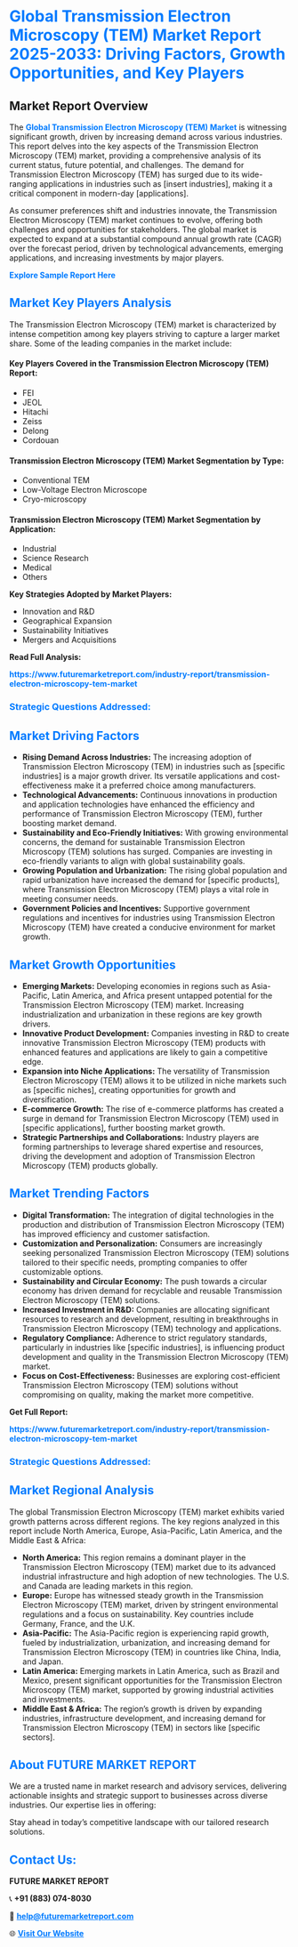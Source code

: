 <h1 style="color: #007BFF;">Global Transmission Electron Microscopy (TEM) Market Report 2025-2033: Driving Factors, Growth Opportunities, and Key Players</h1>

<section id="overview">
<h2>Market Report Overview</h2>
<p>The <a href="https://www.futuremarketreport.com/industry-report/transmission-electron-microscopy-tem-market" style="color: #007BFF; text-decoration: none;"><strong>Global Transmission Electron Microscopy (TEM) Market</strong></a> is witnessing significant growth, driven by increasing demand across various industries. This report delves into the key aspects of the Transmission Electron Microscopy (TEM) market, providing a comprehensive analysis of its current status, future potential, and challenges. The demand for Transmission Electron Microscopy (TEM) has surged due to its wide-ranging applications in industries such as [insert industries], making it a critical component in modern-day [applications].</p>
<p>As consumer preferences shift and industries innovate, the Transmission Electron Microscopy (TEM) market continues to evolve, offering both challenges and opportunities for stakeholders. The global market is expected to expand at a substantial compound annual growth rate (CAGR) over the forecast period, driven by technological advancements, emerging applications, and increasing investments by major players.</p>
</section>

<section id="overview">
<p><a href="https://www.futuremarketreport.com/request-sample/reportId=60413" style="color: #007BFF; text-decoration: none;"><strong>Explore Sample Report Here</strong></a></p>
</section>

<section id="key-players">
<h2 style="color: #007BFF;">Market Key Players Analysis</h2>
<p>The Transmission Electron Microscopy (TEM) market is characterized by intense competition among key players striving to capture a larger market share. Some of the leading companies in the market include:</p>
<h4>Key Players Covered in the Transmission Electron Microscopy (TEM) Report:</h4>
<ul><li>FEI</li><li>JEOL</li><li>Hitachi</li><li>Zeiss</li><li>Delong</li><li>Cordouan</li></ul>
<h4>Transmission Electron Microscopy (TEM) Market Segmentation by Type:</h4>
<ul><li>Conventional TEM</li><li>Low-Voltage Electron Microscope</li><li>Cryo-microscopy</li></ul>

<h4>Transmission Electron Microscopy (TEM) Market Segmentation by Application:</h4>
<ul><li>Industrial</li><li>Science Research</li><li>Medical</li><li>Others</li></ul>
<p><strong>Key Strategies Adopted by Market Players:</strong></p>
<ul>
<li>Innovation and R&D</li>
<li>Geographical Expansion</li>
<li>Sustainability Initiatives</li>
<li>Mergers and Acquisitions</li>
</ul>
</section>

<section>
<p><strong>Read Full Analysis: </strong></p><a href="https://www.futuremarketreport.com/industry-report/transmission-electron-microscopy-tem-market" style="color: #007BFF; text-decoration: none;"><strong>https://www.futuremarketreport.com/industry-report/transmission-electron-microscopy-tem-market</strong></a>
<h3 style="color: #007BFF;">Strategic Questions Addressed:</h3>
</section>

<section id="driving-factors">
<h2 style="color: #007BFF;">Market Driving Factors</h2>
<ul>
<li><strong>Rising Demand Across Industries:</strong> The increasing adoption of Transmission Electron Microscopy (TEM) in industries such as [specific industries] is a major growth driver. Its versatile applications and cost-effectiveness make it a preferred choice among manufacturers.</li>
<li><strong>Technological Advancements:</strong> Continuous innovations in production and application technologies have enhanced the efficiency and performance of Transmission Electron Microscopy (TEM), further boosting market demand.</li>
<li><strong>Sustainability and Eco-Friendly Initiatives:</strong> With growing environmental concerns, the demand for sustainable Transmission Electron Microscopy (TEM) solutions has surged. Companies are investing in eco-friendly variants to align with global sustainability goals.</li>
<li><strong>Growing Population and Urbanization:</strong> The rising global population and rapid urbanization have increased the demand for [specific products], where Transmission Electron Microscopy (TEM) plays a vital role in meeting consumer needs.</li>
<li><strong>Government Policies and Incentives:</strong> Supportive government regulations and incentives for industries using Transmission Electron Microscopy (TEM) have created a conducive environment for market growth.</li>
</ul>
</section>

<section id="growth-opportunities">
<h2 style="color: #007BFF;">Market Growth Opportunities</h2>
<ul>
<li><strong>Emerging Markets:</strong> Developing economies in regions such as Asia-Pacific, Latin America, and Africa present untapped potential for the Transmission Electron Microscopy (TEM) market. Increasing industrialization and urbanization in these regions are key growth drivers.</li>
<li><strong>Innovative Product Development:</strong> Companies investing in R&D to create innovative Transmission Electron Microscopy (TEM) products with enhanced features and applications are likely to gain a competitive edge.</li>
<li><strong>Expansion into Niche Applications:</strong> The versatility of Transmission Electron Microscopy (TEM) allows it to be utilized in niche markets such as [specific niches], creating opportunities for growth and diversification.</li>
<li><strong>E-commerce Growth:</strong> The rise of e-commerce platforms has created a surge in demand for Transmission Electron Microscopy (TEM) used in [specific applications], further boosting market growth.</li>
<li><strong>Strategic Partnerships and Collaborations:</strong> Industry players are forming partnerships to leverage shared expertise and resources, driving the development and adoption of Transmission Electron Microscopy (TEM) products globally.</li>
</ul>
</section>

<section id="trending-factors">
<h2 style="color: #007BFF;">Market Trending Factors</h2>
<ul>
<li><strong>Digital Transformation:</strong> The integration of digital technologies in the production and distribution of Transmission Electron Microscopy (TEM) has improved efficiency and customer satisfaction.</li>
<li><strong>Customization and Personalization:</strong> Consumers are increasingly seeking personalized Transmission Electron Microscopy (TEM) solutions tailored to their specific needs, prompting companies to offer customizable options.</li>
<li><strong>Sustainability and Circular Economy:</strong> The push towards a circular economy has driven demand for recyclable and reusable Transmission Electron Microscopy (TEM) solutions.</li>
<li><strong>Increased Investment in R&D:</strong> Companies are allocating significant resources to research and development, resulting in breakthroughs in Transmission Electron Microscopy (TEM) technology and applications.</li>
<li><strong>Regulatory Compliance:</strong> Adherence to strict regulatory standards, particularly in industries like [specific industries], is influencing product development and quality in the Transmission Electron Microscopy (TEM) market.</li>
<li><strong>Focus on Cost-Effectiveness:</strong> Businesses are exploring cost-efficient Transmission Electron Microscopy (TEM) solutions without compromising on quality, making the market more competitive.</li>
</ul>
</section>

<section>
<p><strong>Get Full Report: </strong></p><a href="https://www.futuremarketreport.com/industry-report/transmission-electron-microscopy-tem-market" style="color: #007BFF; text-decoration: none;"><strong>https://www.futuremarketreport.com/industry-report/transmission-electron-microscopy-tem-market</strong></a>
<h3 style="color: #007BFF;">Strategic Questions Addressed:</h3>
</section>


<section id="regional-analysis">
<h2 style="color: #007BFF;">Market Regional Analysis</h2>
<p>The global Transmission Electron Microscopy (TEM) market exhibits varied growth patterns across different regions. The key regions analyzed in this report include North America, Europe, Asia-Pacific, Latin America, and the Middle East & Africa:</p>
<ul>
<li><strong>North America:</strong> This region remains a dominant player in the Transmission Electron Microscopy (TEM) market due to its advanced industrial infrastructure and high adoption of new technologies. The U.S. and Canada are leading markets in this region.</li>
<li><strong>Europe:</strong> Europe has witnessed steady growth in the Transmission Electron Microscopy (TEM) market, driven by stringent environmental regulations and a focus on sustainability. Key countries include Germany, France, and the U.K.</li>
<li><strong>Asia-Pacific:</strong> The Asia-Pacific region is experiencing rapid growth, fueled by industrialization, urbanization, and increasing demand for Transmission Electron Microscopy (TEM) in countries like China, India, and Japan.</li>
<li><strong>Latin America:</strong> Emerging markets in Latin America, such as Brazil and Mexico, present significant opportunities for the Transmission Electron Microscopy (TEM) market, supported by growing industrial activities and investments.</li>
<li><strong>Middle East & Africa:</strong> The region’s growth is driven by expanding industries, infrastructure development, and increasing demand for Transmission Electron Microscopy (TEM) in sectors like [specific sectors].</li>
</ul>
</section>

<footer>
<h2 style="color: #007BFF;">About FUTURE MARKET REPORT</h2>
<p>We are a trusted name in market research and advisory services, delivering actionable insights and strategic support to businesses across diverse industries. Our expertise lies in offering:</p>

<p>Stay ahead in today’s competitive landscape with our tailored research solutions.</p>

<h2 style="color: #007BFF;">Contact Us:</h2>
<p><strong>FUTURE MARKET REPORT</strong></p>
<p>📞 <strong>+91 (883) 074-8030</strong></p>
<p>📧 <strong><a href="mailto:help@futuremarketreport.com" style="color: #007BFF;">help@futuremarketreport.com</a></strong></p>
<p>🌐 <strong><a href="https://www.futuremarketreport.com/" style="color: #007BFF;">Visit Our Website</a></strong></p>
</footer>